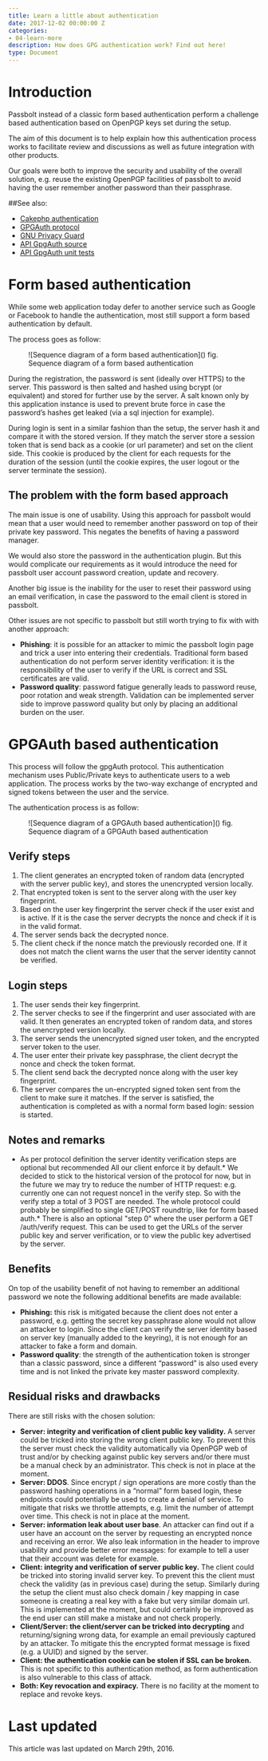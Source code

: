 ```yaml
---
title: Learn a little about authentication 
date: 2017-12-02 00:00:00 Z
categories:
- 04-learn-more
description: How does GPG authentication work? Find out here!
type: Document
---
```

                   
# Introduction

Passbolt instead of a classic form based authentication perform a challenge based authentication based on OpenPGP keys set during the setup.

The aim of this document is to help explain how this authentication process works to facilitate review and discussions as well as future integration with other products.

Our goals were both to improve the security and usability of the overall solution, e.g. reuse the existing OpenPGP facilities of passbolt to avoid having the user remember another password than their passphrase.

##See also:

* [Cakephp authentication](http://book.cakephp.org/2.0/en/core-libraries/components/authentication.html)
* [GPGAuth protocol](https://gpgauth.org/)
* [GNU Privacy Guard](https://www.gnupg.org/)
* [API GpgAuth source](https://github.com/passbolt/passbolt/blob/master/app/Controller/Component/Auth/GpgAuthenticate.php)
* [API GpgAuth unit tests](https://github.com/passbolt/passbolt/blob/master/app/Test/Case/Controller/AuthControllerTest.php)

# Form based authentication

While some web application today defer to another service such as Google or Facebook to handle the authentication, most still support a form based authentication by default.

The process goes as follow:

<figure>![Sequence diagram of a form based authentication](<?php echo Router::url('/img/diagrams/sequence_diagram_form_authenticate.png');?>) <span class="legend">fig. Sequence diagram of a form based authentication</span></figure>

During the registration, the password is sent (ideally over HTTPS) to the server. This password is then salted and hashed using bcrypt (or equivalent) and stored for further use by the server. A salt known only by this application instance is used to prevent brute force in case the password’s hashes get leaked (via a sql injection for example).

During login is sent in a similar fashion than the setup, the server hash it and compare it with the stored version. If they match the server store a session token that is send back as a cookie (or url parameter) and set on the client side. This cookie is produced by the client for each requests for the duration of the session (until the cookie expires, the user logout or the server terminate the session).

## The problem with the form based approach

The main issue is one of usability. Using this approach for passbolt would mean that a user would need to remember another password on top of their private key password. This negates the benefits of having a password manager.

We would also store the password in the authentication plugin. But this would complicate our requirements as it would introduce the need for passbolt user account password creation, update and recovery.

Another big issue is the inability for the user to reset their password using an email verification, in case the password to the email client is stored in passbolt.

Other issues are not specific to passbolt but still worth trying to fix with with another approach:

*   **Phishing**: it is possible for an attacker to mimic the passbolt login page and trick a user into entering their credentials. Traditional form based authentication do not perform server identity verification: it is the responsibility of the user to verify if the URL is correct and SSL certificates are valid.
*   **Password quality**: password fatigue generally leads to password reuse, poor rotation and weak strength. Validation can be implemented server side to improve password quality but only by placing an additional burden on the user.

# GPGAuth based authentication

This process will follow the gpgAuth protocol. This authentication mechanism uses Public/Private keys to authenticate users to a web application. The process works by the two-way exchange of encrypted and signed tokens between the user and the service.

The authentication process is as follow:

<figure>![Sequence diagram of a GPGAuth based authentication](<?php echo Router::url('/img/diagrams/sequence_diagram_gpg_authenticate.png');?>) <span class="legend">fig. Sequence diagram of a GPGAuth based authentication</span></figure>

## Verify steps

1.  The client generates an encrypted token of random data (encrypted with the server public key), and stores the unencrypted version locally.
2.  That encrypted token is sent to the server along with the user key fingerprint.
3.  Based on the user key fingerprint the server check if the user exist and is active. If it is the case the server decrypts the nonce and check if it is in the valid format.
4.  The server sends back the decrypted nonce.
5.  The client check if the nonce match the previously recorded one. If it does not match the client warns the user that the server identity cannot be verified.

## Login steps

1.  The user sends their key fingerprint.
2.  The server checks to see if the fingerprint and user associated with are valid. It then generates an encrypted token of random data, and stores the unencrypted version locally.
3.  The server sends the unencrypted signed user token, and the encrypted server token to the user.
4.  The user enter their private key passphrase, the client decrypt the nonce and check the token format.
5.  The client send back the decrypted nonce along with the user key fingerprint.
6.  The server compares the un-encrypted signed token sent from the client to make sure it matches. If the server is satisfied, the authentication is completed as with a normal form based login: session is started.

## Notes and remarks

*   As per protocol definition the server identity verification steps are optional but recommended All our client enforce it by default.*   We decided to stick to the historical version of the protocol for now, but in the future we may try to reduce the number of HTTP request: e.g. currently one can not request nonce1 in the verify step. So with the verify step a total of 3 POST are needed. The whole protocol could probably be simplified to single GET/POST roundtrip, like for form based auth.*   There is also an optional "step 0" where the user perform a GET /auth/verify request. This can be used to get the URLs of the server public key and server verification, or to view the public key advertised by the server.

## Benefits

On top of the usability benefit of not having to remember an additional password we note the following additional benefits are made available:

*   **Phishing:** this risk is mitigated because the client does not enter a password, e.g. getting the secret key passphrase alone would not allow an attacker to login. Since the client can verify the server identity based on server key (manually added to the keyring), it is not enough for an attacker to fake a form and domain.
*   **Password quality**: the strength of the authentication token is stronger than a classic password, since a different “password” is also used every time and is not linked the private key master password complexity.

## Residual risks and drawbacks

There are still risks with the chosen solution:

*   **Server: integrity and verification of client public key validity.** A server could be tricked into storing the wrong client public key. To prevent this the server must check the validity automatically via OpenPGP web of trust and/or by checking against public key servers and/or there must be a manual check by an administrator. This check is not in place at the moment.
*   **Server: DDOS**. Since encrypt / sign operations are more costly than the password hashing operations in a “normal” form based login, these endpoints could potentially be used to create a denial of service. To mitigate that risks we throttle attempts, e.g. limit the number of attempt over time. This check is not in place at the moment.
*   **Server: information leak about user base**. An attacker can find out if a user have an account on the server by requesting an encrypted nonce and receiving an error. We also leak information in the header to improve usability and provide better error messages: for example to tell a user that their account was delete for example.
*   **Client: integrity and verification of server public key.** The client could be tricked into storing invalid server key. To prevent this the client must check the validity (as in previous case) during the setup. Similarly during the setup the client must also check domain / key mapping in case someone is creating a real key with a fake but very similar domain url. This is implemented at the moment, but could certainly be improved as the end user can still make a mistake and not check properly.
*   **Client/Server: the client/server can be tricked into decrypting** and returning/signing wrong data, for example an email previously captured by an attacker. To mitigate this the encrypted format message is fixed (e.g. a UUID) and signed by the server.
*   **Client: the authentication cookie can be stolen if SSL can be broken.** This is not specific to this authentication method, as form authentication is also vulnerable to this class of attack.
*   **Both: Key revocation and expiracy.** There is no facility at the moment to replace and revoke keys.

# Last updated

This article was last updated on March 29th, 2016.